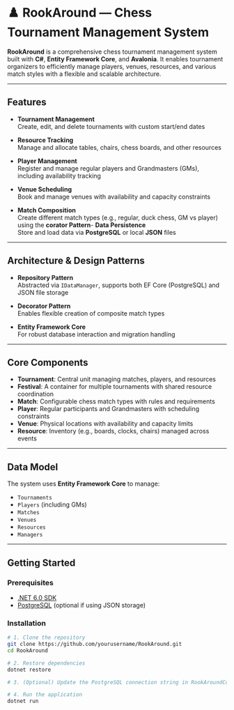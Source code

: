 # ♟️ RookAround — Chess Tournament Management System

**RookAround** is a comprehensive chess tournament management system built with **C#**, **Entity Framework Core**, and **Avalonia**. It enables tournament organizers to efficiently manage players, venues, resources, and various match styles with a flexible and scalable architecture.

---

## Features

- **Tournament Management**  
  Create, edit, and delete tournaments with custom start/end dates

- **Resource Tracking**  
  Manage and allocate tables, chairs, chess boards, and other resources

- **Player Management**  
  Register and manage regular players and Grandmasters (GMs), including availability tracking

- **Venue Scheduling**  
  Book and manage venues with availability and capacity constraints

- **Match Composition**  
  Create different match types (e.g., regular, duck chess, GM vs player) using the **corator Pattern**- **Data Persistence**  
  Store and load data via **PostgreSQL** or local **JSON** files

---

## Architecture & Design Patterns

- **Repository Pattern**  
  Abstracted via `IDataManager`, supports both EF Core (PostgreSQL) and JSON file storage

- **Decorator Pattern**  
  Enables flexible creation of composite match types

- **Entity Framework Core**  
  For robust database interaction and migration handling

---

## Core Components

- **Tournament**: Central unit managing matches, players, and resources  
- **Festival**: A container for multiple tournaments with shared resource coordination  
- **Match**: Configurable chess match types with rules and requirements  
- **Player**: Regular participants and Grandmasters with scheduling constraints  
- **Venue**: Physical locations with availability and capacity limits  
- **Resource**: Inventory (e.g., boards, clocks, chairs) managed across events

---

## Data Model

The system uses **Entity Framework Core** to manage:

- `Tournaments`  
- `Players` (including GMs)  
- `Matches`  
- `Venues`  
- `Resources`  
- `Managers`

---

## Getting Started

### Prerequisites

- [.NET 6.0 SDK](https://dotnet.microsoft.com/en-us/download/dotnet/6.0)
- [PostgreSQL](https://www.postgresql.org/) (optional if using JSON storage)

### Installation

```bash
# 1. Clone the repository
git clone https://github.com/yourusername/RookAround.git
cd RookAround

# 2. Restore dependencies
dotnet restore

# 3. (Optional) Update the PostgreSQL connection string in RookAroundContext.cs

# 4. Run the application
dotnet run
